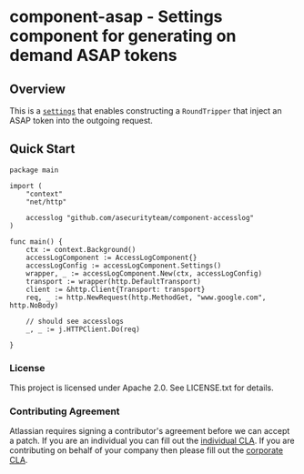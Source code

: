 <a id="markdown-component-asap---settings-component-for-generating-on-demand-asap-tokens" name="component-asap---settings-component-for-generating-on-demand-asap-tokens"></a>
# component-asap - Settings component for generating on demand ASAP tokens

<a id="markdown-overview" name="overview"></a>
## Overview

This is a [`settings`](https://github.com/asecurityteam/settings) that enables
constructing a `RoundTripper` that inject an ASAP token into the outgoing request.

<a id="markdown-quick-start" name="quick-start"></a>
## Quick Start
```golang
package main

import (
    "context"
    "net/http"

    accesslog "github.com/asecurityteam/component-accesslog"
)

func main() {
    ctx := context.Background()
	accessLogComponent := AccessLogComponent{}
    accessLogConfig := accessLogComponent.Settings()
    wrapper, _ := accessLogComponent.New(ctx, accessLogConfig)
    transport := wrapper(http.DefaultTransport)
    client := &http.Client{Transport: transport}
    req, _ := http.NewRequest(http.MethodGet, "www.google.com", http.NoBody)

    // should see accesslogs
    _, _ := j.HTTPClient.Do(req)

}
```

<a id="markdown-license" name="license"></a>
### License

This project is licensed under Apache 2.0. See LICENSE.txt for details.

<a id="markdown-contributing-agreement" name="contributing-agreement"></a>
### Contributing Agreement

Atlassian requires signing a contributor's agreement before we can accept a patch. If
you are an individual you can fill out the [individual
CLA](https://na2.docusign.net/Member/PowerFormSigning.aspx?PowerFormId=3f94fbdc-2fbe-46ac-b14c-5d152700ae5d).
If you are contributing on behalf of your company then please fill out the [corporate
CLA](https://na2.docusign.net/Member/PowerFormSigning.aspx?PowerFormId=e1c17c66-ca4d-4aab-a953-2c231af4a20b).